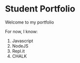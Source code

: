 # Student Portfolio

Welcome to my portfolio

For now, I know:
1. Javascript
1. NodeJS
1. Repl.it
1. CHALK

